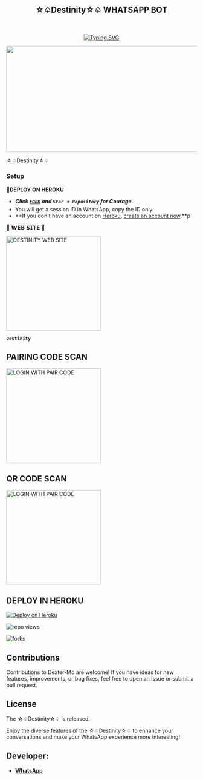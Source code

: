 
## <p align="center"> ☆♤Destinity☆♤ WHATSAPP BOT
<br>

<p align="center"><a href="https://git.io/typing-svg"><img src="https://readme-typing-svg.demolab.com?font=EB+Garamond&weight=800&size=28&duration=4000&pause=1000&random=false&width=435&lines=WELCOME+TO+THE+☆♤Destinity☆♤+BOT;MULTI-DEVICE+WHATSAPP+BOT;DEVELOPED+BY+•¤Sung Jinwoo◇;RELEASED+DATE+24%2F03%2F2024." alt="Typing SVG" /></a>
</p>


<img src="https://telegra.ph/file/0ca6a49f13bb7caada05b.jpg" width="540" height="280" />
</p>         ☆♤Destinity☆♤

### Setup

**📌DEPLOY ON HEROKU**
   - ***Click [`FORK`](https://github.com/Sung3456/-Destinity/fork) and `Star ⭐ Repository` for Courage.***
   - You will get a session ID in WhatsApp, copy the ID only.
   - **If you don't have an account on [Heroku](https://signup.heroku.com/), [create an account now](https://signup.heroku.com/).**p
</p>
🌟 𝗪𝗘𝗕 𝗦𝗜𝗧𝗘 🌟

<a href="https://web-developer-835fc13471d9.herokuapp.com/"><img src="https://img.shields.io/badge/DESTINITY-WEB%20SITE-red" alt="DESTINITY WEB SITE" width="250"></a>

**`Destinity`**

##  PAIRING CODE SCAN

<a href="https://dexter-md.onrender.com/"><img src="https://img.shields.io/badge/LOGIN%20WITH-PAIR%20CODE-red" alt="LOGIN WITH PAIR CODE" width="250"></a>

## QR CODE SCAN

<a href="https://destinity--7-62f45bcdac73.herokuapp.com/"><img src="https://img.shields.io/badge/LOGIN%20WITH-QR%20CODE-red" alt="LOGIN WITH PAIR CODE" width="250"></a>
## DEPLOY IN HEROKU

 [![Deploy on Heroku](https://www.herokucdn.com/deploy/button.svg)](https://dashboard.heroku.com/new?template=https://github.com/Sung3456/-Destinity-/tree/main?tab=readme-ov-file)

   </details>
</P>

![repo views](https://hits.seeyoufarm.com/api/count/incr/badge.svg?url=https%3A%2F%2Fgithub.com%2FPurnageethanjana%2FDEXTER-V1-MD&count_bg=%2379C83D&title_bg=%23555555&icon=gitpod.svg&icon_color=%23E7E7E7&title=Views&edge_flat=false)

![forks](https://img.shields.io/github/forks/Sung3456/Destinity?label=Forks&style=social)



## Contributions

Contributions to Dexter-Md are welcome! If you have ideas for new features, improvements, or bug fixes, feel free to open an issue or submit a pull request.

## License

The ☆♤Destinity☆♤ is released.

Enjoy the diverse features of the ☆♤Destinity☆♤  to enhance your conversations and make your WhatsApp experience more interesting!

## Developer:
- [**WhatsApp**](https://wa.me/22501571902)

